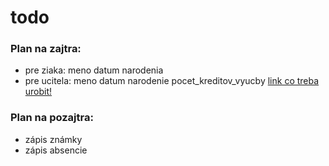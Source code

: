 # todo 
### Plan na zajtra:

* pre ziaka: meno datum narodenia
* pre ucitela: meno datum narodenie pocet_kreditov_vyucby
[link co treba urobit!](http://www.peoplecancode.com/tutorials/adding-custom-fields-to-devise)

### Plan na pozajtra:
* zápis známky
* zápis absencie
